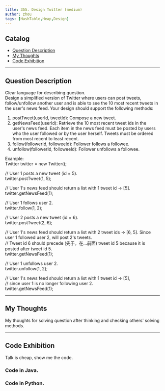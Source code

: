 ```yaml
---
title: 355. Design Twitter (medium)                  
author: zhou      
tags: [HashTable,Heap,Design]          
---
```


       

## Catalog  
+ [Question Description](#partI)
+ [My Thoughts](#partII)
+ [Code Exhibition](#partIII)

----------------------------------

## Question Description
Clear language for describing question.    
Design a simplified version of Twitter where users can post tweets, follow/unfollow another user and is able to see the 10 most recent tweets in the user's news feed. Your design should support the following methods:     
1. postTweet(userId, tweetId): Compose a new tweet.     
2. getNewsFeed(userId): Retrieve the 10 most recent tweet ids in the user's news feed. Each item in the news feed must be posted by users who the user followed or by the user herself. Tweets must be ordered from most recent to least recent.     
3. follow(followerId, followeeId): Follower follows a followee.     
4. unfollow(followerId, followeeId): Follower unfollows a followee.      

Example:     
Twitter twitter = new Twitter();     

// User 1 posts a new tweet (id = 5).     
twitter.postTweet(1, 5);      

// User 1's news feed should return a list with 1 tweet id -> [5].     
twitter.getNewsFeed(1);     

// User 1 follows user 2.    
twitter.follow(1, 2);    

// User 2 posts a new tweet (id = 6).    
twitter.postTweet(2, 6);     

// User 1's news feed should return a list with 2 tweet ids -> [6, 5]. Since user 1 followed user 2, will post 2's tweets.         
// Tweet id 6 should precede (先于，在...前面) tweet id 5 because it is posted after tweet id 5.     
twitter.getNewsFeed(1);      

// User 1 unfollows user 2.    
twitter.unfollow(1, 2);      

// User 1's news feed should return a list with 1 tweet id -> [5],     
// since user 1 is no longer following user 2.    
twitter.getNewsFeed(1);     


----------------------------------

## My Thoughts
My thoughts for solving question after thinking and checking others' solving methods.        








----------------------------------

## Code Exhibition
Talk is cheap, show me the code.    
### Code in Java.     



### Code in Python.   



